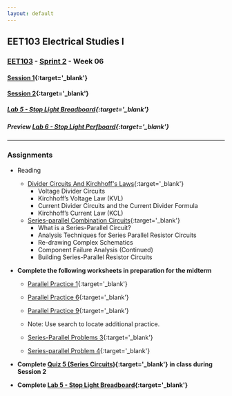 ```yaml
---
layout: default
---
```


## EET103 Electrical Studies I

### [EET103](../../) - [Sprint 2](../) - Week 06

#### [<span style="cursor: pointer;">Session 1</span>](s1/){:target='_blank'}

#### [<span style="cursor: pointer;">Session 2</span>](s2/){:target='_blank'}

##### [Lab 5 - Stop Light Breadboard](../../labs/l05_stop_light_breadboard/index.md){:target='_blank'}

##### Preview [Lab 6 - Stop Light Perfboard](../../labs/l06_stop_light_perfboard/index.md){:target='_blank'}

---

### Assignments
- Reading
    - [Divider Circuits And Kirchhoff's Laws](https://www.allaboutcircuits.com/textbook/direct-current/chpt-6/voltage-divider-circuits/){:target='_blank'}
        - Voltage Divider Circuits
        - Kirchhoff’s Voltage Law (KVL)
        - Current Divider Circuits and the Current Divider Formula
        - Kirchhoff’s Current Law (KCL)
    - [Series-parallel Combination Circuits](https://www.allaboutcircuits.com/textbook/direct-current/chpt-7/what-is-a-series-parallel-circuit/){:target='_blank'}
        - What is a Series-Parallel Circuit?
        - Analysis Techniques for Series Parallel Resistor Circuits
        - Re-drawing Complex Schematics
        - Component Failure Analysis (Continued)
        - Building Series-Parallel Resistor Circuits
- **Complete the following worksheets in preparation for the midterm**
    - [Parallel Practice 1](https://www.wisc-online.com/learn/technical/electronics-dc/dce19518/parallel-circuit-analysis-practice-problems-p){:target='_blank'}
    
    - [Parallel Practice 6](https://www.wisc-online.com/learn/technical/electronics-dc/dce20019/parallel-circuit-analysis-practice-problems-c){:target='_blank'}

    - [Parallel Practice 9](https://www.wisc-online.com/learn/technical/electronics-dc/dce20319/parallel-circuit-analysis-practice-problems-c){:target='_blank'}

    - Note: Use search to locate additional practice.

    - [Series-Parallel Problems 3](https://www.wisc-online.com/learn/technical/electronics-dc/dce20719/series-parallel-circuit-analysis-practice-pro){:target='_blank'}

    - [Series-parallel Problem 4](https://www.wisc-online.com/learn/technical/electronics-dc/dce10704/series-parallel-practice-problems-circuit-4){:target='_blank'}

- **Complete [Quiz 5 (Series Circuits)](https://forms.office.com/Pages/ResponsePage.aspx?id=7d-nLF6sb0SVV1dHONw2EJ6w58fEsdNChe_qBQ1MBUdUNEFEUk9DWERWUjFCVUtHSUNKMVVUUUs4TS4u){:target='_blank'} in class during Session 2**
 
- **Complete [Lab 5 - Stop Light Breadboard](../../labs/l05_stop_light_breadboard/index.md){:target='_blank'}**

